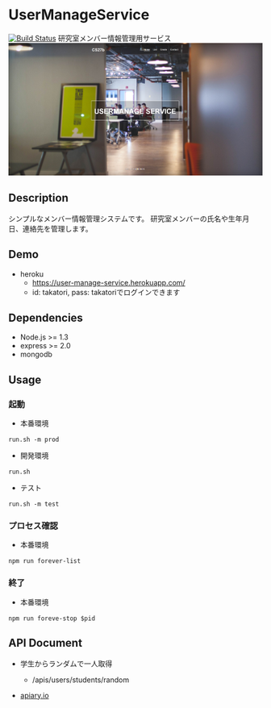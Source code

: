 UserManageService
=================
[![Build Status](https://travis-ci.org/takatori/UserManageService.svg?branch=master)](http://travis-ci.org/takatori/UserManageService)
研究室メンバー情報管理用サービス
![top](https://github.com/takatori/UserManageService/blob/master/images/top.png)

## Description
シンプルなメンバー情報管理システムです。
研究室メンバーの氏名や生年月日、連絡先を管理します。

## Demo
* heroku
  * https://user-manage-service.herokuapp.com/
  * id: takatori, pass: takatoriでログインできます

## Dependencies
* Node.js >= 1.3
* express >= 2.0
* mongodb 

## Usage
### 起動
* 本番環境　
```
run.sh -m prod
```
* 開発環境
```
run.sh
```
* テスト
```
run.sh -m test
```
### プロセス確認
* 本番環境
```
npm run forever-list
```
### 終了
* 本番環境
```
npm run foreve-stop $pid
```

## API Document
* 学生からランダムで一人取得
  * /apis/users/students/random

* [apiary.io](http://docs.usermanageservice.apiary.io)


